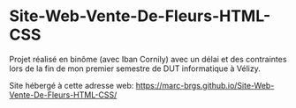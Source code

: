 # Site-Web-Vente-De-Fleurs-HTML-CSS

Projet réalisé en binôme (avec Iban Cornily) avec un délai et des contraintes lors de la fin de mon premier semestre de DUT informatique à Vélizy.

Site hébergé à cette adresse web: https://marc-brgs.github.io/Site-Web-Vente-De-Fleurs-HTML-CSS/

